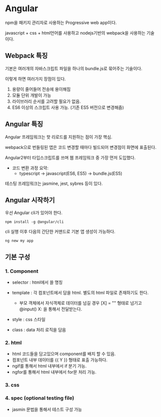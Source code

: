 # Angular

npm을 패키지 관리자로 사용하는 Progressive web app이다.

javascript + css + html언어를 사용하고 nodejs기반의 webpack을 사용하는 기술이다.

## Webpack 특징

기본은 여러개의 자바스크립트 파일을 하나의 bundle.js로 묶어주는 기술이다.

이렇게 하면 여러가지 장점이 있다.

1. 용량이 줄어들어 전송에 용이해짐
2. 모듈 단위 개발이 가능
3. 라이브러리 순서를 고려할 필요가 없음.
4. ES6 이상의 스크립트 사용 가능. (기존 ES5 버전으로 변경해줌)

## Angular 특징

Angular 프레임워크는 핫 리로드를 지원하는 점이 가장 핵심.

webpack으로 번들링된 앱은 코드 변경할 때마다 빌드되어 변경점이 화면에 표출된다.

Angular2부터 타입스크립트를 쓰며 웹 프레임워크 중 가장 먼저 도입했다.

- 코드 변환 과정 요약: 
    - typescript -> javascript(ES6, ES5) -> bundle.js(ES5)



테스팅 프레임워크는 jasmine, jest, sybres 등이 있다. 

## Angular 시작하기

우선 Angular cli가 있어야 한다.
```
npm install -g @angular/cli
```
cli 실행 이후 다음의 간단한 커맨드로 기본 앱 생성이 가능하다.
```
ng new my app
```

## 기본 구성

### 1. Component
- selector : html에서 쓸 명칭
- template : 각 컴포넌트에서 담을 html. 별도의 html 파일로 존재하기도 한다.

    - 부모 객체에서 자식객체로 데이터를 넘길 경우 [X] = "" 형태로 넘기고 @input() X: 을 통해서 전달받는다.
- style : css 스타일
- class : data 처리 로직을 담음
### 2. html
- html 코드들을 담고있으며 component를 배치 할 수 있음.
- 컴포넌트 내부 데이터를 {{ Y }} 형태로 표출 가능하다.
- ngif를 통해서 html 내부에서 if 분기 가능.
- ngfor를 통해서 html 내부에서 for문 처리 가능.


### 3. css
### 4. spec (optional testing file)
- jasmin 문법을 통해서 테스트 구성 가능

